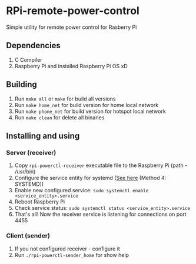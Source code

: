# RPi-remote-power-control
Simple utility for remote power control for Rasberry Pi

## Dependencies
1. C Compiler
1. Raspberry Pi and installed Raspberry Pi OS xD

## Building
1. Run `make all` or `make` for build all versions
1. Run `make home_net` for build version for home local network
1. Run `make phone_net` for build version for hotspot local network
1. Run `make clean` for delete all binaries

## Installing and using
### Server (receiver)
1. Copy `rpi-powerctl-receiver` executable file to the Raspberry Pi (path - /usr/bin)
1. Configure the service entity for systemd ([See here](https://www.dexterindustries.com/howto/run-a-program-on-your-raspberry-pi-at-startup/) (Method 4: SYSTEMD))
1. Enable new configured service: `sudo systemctl enable <service_entity>.service`
1. Reboot Raspberry Pi
1. Check service status: `sudo systemctl status <service_entity>.service`
1. That's all! Now the receiver service is listening for connections on port 4455
### Client (sender)
1. If you not configured receiver - configure it
1. Run `./rpi-powerctl-sender_home` for show help
